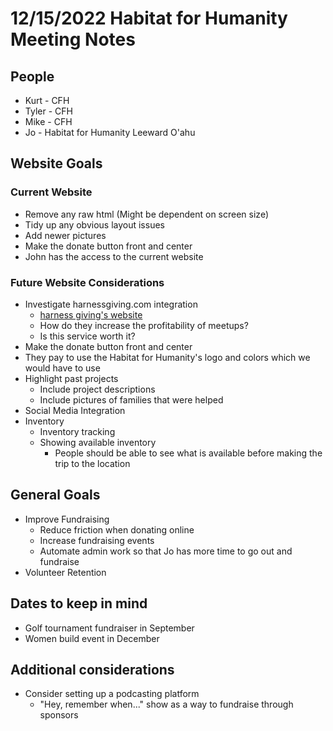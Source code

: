 # 12/15/2022 Habitat for Humanity Meeting Notes

## People
* Kurt - CFH
* Tyler - CFH
* Mike - CFH
* Jo - Habitat for Humanity Leeward O'ahu

## Website Goals

### Current Website
* Remove any raw html (Might be dependent on screen size)
* Tidy up any obvious layout issues
* Add newer pictures
* Make the donate button front and center
* John has the access to the current website

### Future Website Considerations
* Investigate harnessgiving.com integration
  * [harness giving's website](https://harnessgiving.com/) 
  * How do they increase the profitability of meetups?
  * Is this service worth it?
* Make the donate button front and center
* They pay to use the Habitat for Humanity's logo and colors which we would have to use
* Highlight past projects
  * Include project descriptions
  * Include pictures of families that were helped
* Social Media Integration
* Inventory 
  * Inventory tracking 
  * Showing available inventory
    * People should be able to see what is available before making the trip to the location

## General Goals
* Improve Fundraising
  * Reduce friction when donating online
  * Increase fundraising events
  * Automate admin work so that Jo has more time to go out and fundraise
* Volunteer Retention

## Dates to keep in mind
* Golf tournament fundraiser in September
* Women build event in December

## Additional considerations
* Consider setting up a podcasting platform 
  * "Hey, remember when..." show as a way to fundraise through sponsors  
